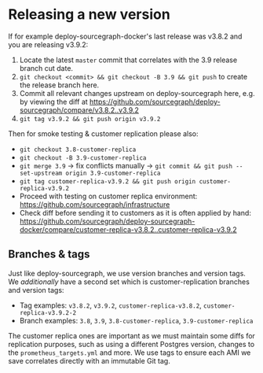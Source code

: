 # Releasing a new version

If for example deploy-sourcegraph-docker's last release was v3.8.2 and you are releasing v3.9.2:

1. Locate the latest `master` commit that correlates with the 3.9 release branch cut date.
2. `git checkout <commit> && git checkout -B 3.9 && git push` to create the release branch here.
3. Commit all relevant changes upstream on deploy-sourcegraph here, e.g. by viewing the diff at https://github.com/sourcegraph/deploy-sourcegraph/compare/v3.8.2..v3.9.2
4. `git tag v3.9.2 && git push origin v3.9.2`

Then for smoke testing & customer replication please also:

- `git checkout 3.8-customer-replica`
- `git checkout -B 3.9-customer-replica`
- `git merge 3.9` -> fix conflicts manually -> `git commit && git push --set-upstream origin 3.9-customer-replica`
- `git tag customer-replica-v3.9.2 && git push origin customer-replica-v3.9.2`
- Proceed with testing on customer replica environment: https://github.com/sourcegraph/infrastructure
- Check diff before sending it to customers as it is often applied by hand: https://github.com/sourcegraph/deploy-sourcegraph-docker/compare/customer-replica-v3.8.2..customer-replica-v3.9.2

## Branches & tags

Just like deploy-sourcegraph, we use version branches and version tags. We _additionally_ have a second set which is customer-replication branches and version tags:

- Tag examples: `v3.8.2`, `v3.9.2`, `customer-replica-v3.8.2`, `customer-replica-v3.9.2-2`
- Branch examples: `3.8`, `3.9`, `3.8-customer-replica`, `3.9-customer-replica`

The customer replica ones are important as we must maintain some diffs for replication purposes, such as using a different Postgres version, changes to the `prometheus_targets.yml` and more. We use tags to ensure each AMI we save correlates directly with an immutable Git tag.
